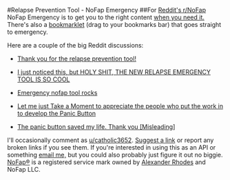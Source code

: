 #Relapse Prevention Tool - NoFap Emergency
##For [Reddit's r/NoFap](http://reddit.com/r/NoFap)
NoFap Emergency is to get you to the right content [when you need it.](http://www.reddit.com/r/NoFap/comments/2ik023/take_red_or_blue_pill/)
There's also a [bookmarklet](http://emergency.nofap.com/director.php?cat=bookmarklet) (drag to your bookmarks bar) that goes straight to emergency.

Here are a couple of the big Reddit discussions:

* [Thank you for the relapse prevention tool!](http://www.reddit.com/r/NoFap/comments/2fvyhb/thank_you_for_the_relapse_prevention_tool/)

* [I just noticed this, but HOLY SHIT, THE NEW RELAPSE EMERGENCY TOOL IS SO COOL](http://www.reddit.com/r/NoFap/comments/2g05rx/i_just_noticed_this_but_holy_shit_the_new_relapse/)

* [Emergency nofap tool rocks](http://www.reddit.com/r/NoFap/comments/2grt82/emergency_nofap_tool_rocks/)

* [Let me just Take a Moment to appreciate the people who put the work in to develop the Panic Button](http://www.reddit.com/r/NoFap/comments/2jvsjk/let_me_just_take_a_moment_to_appreciate_the/)

* [The panic button saved my life. Thank you [Misleading]](http://www.reddit.com/r/NoFap/comments/2ov1x1/the_panic_button_saved_my_life_thank_you/)

I'll occasionally comment as [u/catholic3652](http://www.reddit.com/user/catholic3652).
[Suggest a link](http://emergency.nofap.com/suggestor.php) or report any broken links if you see them.
If you're interested in using this as an API or something [email me,](mailto:jfische8@binghamton.edu) but you could also probably just figure it out no biggie.
[NoFap®](http://nofap.com) is a registered service mark owned by [Alexander Rhodes](http://www.alexanderrhodes.net) and NoFap LLC.
